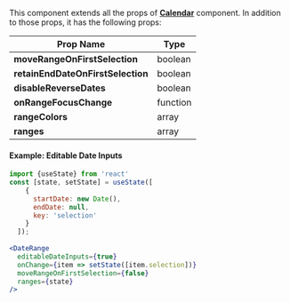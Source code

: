 This component extends all the props of **[Calendar](#calendar)** component. In addition to those props, it has the following props: 

| Prop Name  |  Type |
|---|---|
|  **moveRangeOnFirstSelection** |  boolean |
|  **retainEndDateOnFirstSelection** |  boolean |
|  **disableReverseDates** |  boolean |
|  **onRangeFocusChange** |  function |
|  **rangeColors**  |  array |
|  **ranges**  |  array |


#### Example: Editable Date Inputs
```jsx inside Markdown
import {useState} from 'react'
const [state, setState] = useState([
    {
      startDate: new Date(),
      endDate: null,
      key: 'selection'
    }
  ]);
  
<DateRange
  editableDateInputs={true}
  onChange={item => setState([item.selection])}
  moveRangeOnFirstSelection={false}
  ranges={state}
/>
```
